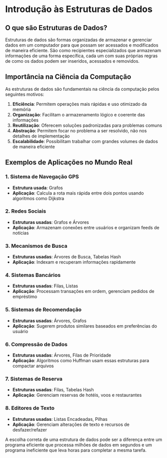 # Introdução às Estruturas de Dados

## O que são Estruturas de Dados?

Estruturas de dados são formas organizadas de armazenar e gerenciar dados em um computador para que possam ser acessados e modificados de maneira eficiente. São como recipientes especializados que armazenam informações de uma forma específica, cada um com suas próprias regras de como os dados podem ser inseridos, acessados e removidos.

## Importância na Ciência da Computação

As estruturas de dados são fundamentais na ciência da computação pelos seguintes motivos:

1. **Eficiência**: Permitem operações mais rápidas e uso otimizado da memória
2. **Organização**: Facilitam o armazenamento lógico e coerente das informações
3. **Reutilização**: Oferecem soluções padronizadas para problemas comuns
4. **Abstração**: Permitem focar no problema a ser resolvido, não nos detalhes de implementação
5. **Escalabilidade**: Possibilitam trabalhar com grandes volumes de dados de maneira eficiente

## Exemplos de Aplicações no Mundo Real

### 1. Sistema de Navegação GPS
- **Estrutura usada**: Grafos
- **Aplicação**: Calcula a rota mais rápida entre dois pontos usando algoritmos como Dijkstra

### 2. Redes Sociais
- **Estruturas usadas**: Grafos e Árvores
- **Aplicação**: Armazenam conexões entre usuários e organizam feeds de notícias

### 3. Mecanismos de Busca
- **Estruturas usadas**: Árvores de Busca, Tabelas Hash
- **Aplicação**: Indexam e recuperam informações rapidamente

### 4. Sistemas Bancários
- **Estruturas usadas**: Filas, Listas
- **Aplicação**: Processam transações em ordem, gerenciam pedidos de empréstimo

### 5. Sistemas de Recomendação
- **Estruturas usadas**: Árvores, Grafos
- **Aplicação**: Sugerem produtos similares baseados em preferências do usuário

### 6. Compressão de Dados
- **Estruturas usadas**: Árvores, Filas de Prioridade
- **Aplicação**: Algoritmos como Huffman usam essas estruturas para compactar arquivos

### 7. Sistemas de Reserva
- **Estruturas usadas**: Filas, Tabelas Hash
- **Aplicação**: Gerenciam reservas de hotéis, voos e restaurantes

### 8. Editores de Texto
- **Estruturas usadas**: Listas Encadeadas, Pilhas
- **Aplicação**: Gerenciam alterações de texto e recursos de desfazer/refazer

A escolha correta de uma estrutura de dados pode ser a diferença entre um programa eficiente que processa milhões de dados em segundos e um programa ineficiente que leva horas para completar a mesma tarefa.
